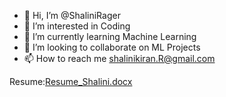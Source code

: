 
- 👋 Hi, I’m @ShaliniRager
- 👀 I’m interested in Coding
- 🌱 I’m currently learning Machine Learning
- 💞️ I’m looking to collaborate on ML Projects
- 📫 How to reach me shalinikiran.R@gmail.com


Resume:[Resume_Shalini.docx](https://github.com/ShaliniRager/ShaliniRager/files/6234865/Resume_Shalini.docx)

<!---
ShaliniRager/ShaliniRager is a ✨ special ✨ repository because its `README.md` (this file) appears on your GitHub profile.
You can click the Preview link to take a look at your changes.
--->
